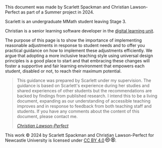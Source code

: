 This document was made by Scarlett Spackman and Christian Lawson-Perfect as part of a
Summer project in 2024.

Scarlett is an undergraduate MMath student leaving Stage 3.

Christian is a senior learning software developer in the [digital learning unit](https://www.ncl.ac.uk/maths-physics/engagement/digital-learning).

The purpose of this page is to show the importance of implementing
reasonable adjustments in response to student needs and to offer you
practical guidance on how to implement these adjustments efficiently. We
argue that adopting a more inclusive teaching style using universal
design principles is a good place to start and that embracing these
changes will foster a supportive and fair learning environment that
empowers each student, disabled or not, to reach their maximum
potential.

> This guidance was prepared by Scarlett under my supervision.
> The guidance is based on Scarlett's experience during her studies and 
> shared experiences of other students but the recommendations are backed
> by findings from published research.
> I intend this to be a living document, expanding as our understanding of
> accessible teaching improves and in response to feedback from both 
> teaching staff and students.
> If you have any comments about the content of this document, please 
> contact me.
>
> <cite><a href="https://www.staff.ncl.ac.uk/christian.perfect">Christian Lawson-Perfect</a></cite>

This work © 2024 by Scarlett Spackman and Christian Lawson-Perfect for Newcastle University is licensed under [CC BY 4.0](https://creativecommons.org/licenses/by/4.0/?ref=chooser-v1) <img alt="Creative Commons" style="height:1em" src="cc-logo.svg"> <img alt="Attribution required" style="height:1em" src="cc-by.svg">.